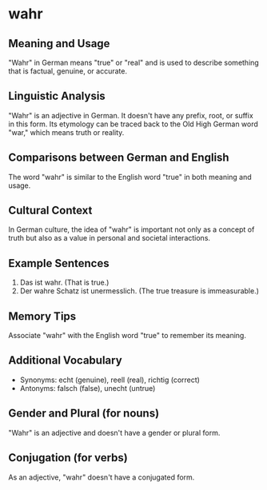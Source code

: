 # wahr
## Meaning and Usage
"Wahr" in German means "true" or "real" and is used to describe something that is factual, genuine, or accurate.

## Linguistic Analysis
"Wahr" is an adjective in German. It doesn't have any prefix, root, or suffix in this form. Its etymology can be traced back to the Old High German word "war," which means truth or reality.

## Comparisons between German and English
The word "wahr" is similar to the English word "true" in both meaning and usage.

## Cultural Context
In German culture, the idea of "wahr" is important not only as a concept of truth but also as a value in personal and societal interactions.

## Example Sentences
1. Das ist wahr. (That is true.)
2. Der wahre Schatz ist unermesslich. (The true treasure is immeasurable.)

## Memory Tips
Associate "wahr" with the English word "true" to remember its meaning.

## Additional Vocabulary
- Synonyms: echt (genuine), reell (real), richtig (correct)
- Antonyms: falsch (false), unecht (untrue)

## Gender and Plural (for nouns)
"Wahr" is an adjective and doesn't have a gender or plural form.

## Conjugation (for verbs)
As an adjective, "wahr" doesn't have a conjugated form.